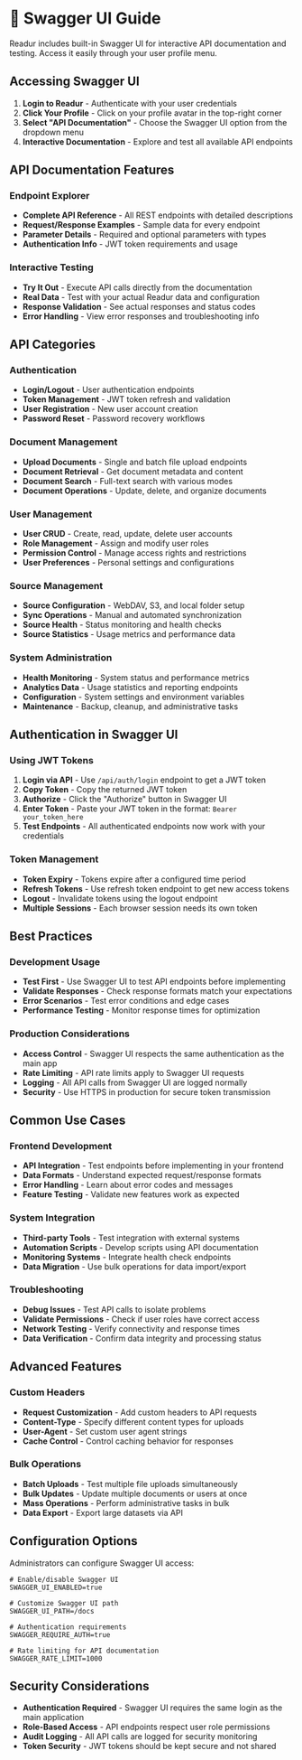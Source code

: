 # 🔌 Swagger UI Guide

Readur includes built-in Swagger UI for interactive API documentation and testing. Access it easily through your user profile menu.

## Accessing Swagger UI

1. **Login to Readur** - Authenticate with your user credentials
2. **Click Your Profile** - Click on your profile avatar in the top-right corner
3. **Select "API Documentation"** - Choose the Swagger UI option from the dropdown menu
4. **Interactive Documentation** - Explore and test all available API endpoints

## API Documentation Features

### Endpoint Explorer
- **Complete API Reference** - All REST endpoints with detailed descriptions
- **Request/Response Examples** - Sample data for every endpoint
- **Parameter Details** - Required and optional parameters with types
- **Authentication Info** - JWT token requirements and usage

### Interactive Testing
- **Try It Out** - Execute API calls directly from the documentation
- **Real Data** - Test with your actual Readur data and configuration
- **Response Validation** - See actual responses and status codes
- **Error Handling** - View error responses and troubleshooting info

## API Categories

### Authentication
- **Login/Logout** - User authentication endpoints
- **Token Management** - JWT token refresh and validation
- **User Registration** - New user account creation
- **Password Reset** - Password recovery workflows

### Document Management
- **Upload Documents** - Single and batch file upload endpoints
- **Document Retrieval** - Get document metadata and content
- **Document Search** - Full-text search with various modes
- **Document Operations** - Update, delete, and organize documents

### User Management
- **User CRUD** - Create, read, update, delete user accounts
- **Role Management** - Assign and modify user roles
- **Permission Control** - Manage access rights and restrictions
- **User Preferences** - Personal settings and configurations

### Source Management
- **Source Configuration** - WebDAV, S3, and local folder setup
- **Sync Operations** - Manual and automated synchronization
- **Source Health** - Status monitoring and health checks
- **Source Statistics** - Usage metrics and performance data

### System Administration
- **Health Monitoring** - System status and performance metrics
- **Analytics Data** - Usage statistics and reporting endpoints
- **Configuration** - System settings and environment variables
- **Maintenance** - Backup, cleanup, and administrative tasks

## Authentication in Swagger UI

### Using JWT Tokens
1. **Login via API** - Use `/api/auth/login` endpoint to get a JWT token
2. **Copy Token** - Copy the returned JWT token
3. **Authorize** - Click the "Authorize" button in Swagger UI
4. **Enter Token** - Paste your JWT token in the format: `Bearer your_token_here`
5. **Test Endpoints** - All authenticated endpoints now work with your credentials

### Token Management
- **Token Expiry** - Tokens expire after a configured time period
- **Refresh Tokens** - Use refresh token endpoint to get new access tokens
- **Logout** - Invalidate tokens using the logout endpoint
- **Multiple Sessions** - Each browser session needs its own token

## Best Practices

### Development Usage
- **Test First** - Use Swagger UI to test API endpoints before implementing
- **Validate Responses** - Check response formats match your expectations
- **Error Scenarios** - Test error conditions and edge cases
- **Performance Testing** - Monitor response times for optimization

### Production Considerations
- **Access Control** - Swagger UI respects the same authentication as the main app
- **Rate Limiting** - API rate limits apply to Swagger UI requests
- **Logging** - All API calls from Swagger UI are logged normally
- **Security** - Use HTTPS in production for secure token transmission

## Common Use Cases

### Frontend Development
- **API Integration** - Test endpoints before implementing in your frontend
- **Data Formats** - Understand expected request/response formats
- **Error Handling** - Learn about error codes and messages
- **Feature Testing** - Validate new features work as expected

### System Integration
- **Third-party Tools** - Test integration with external systems
- **Automation Scripts** - Develop scripts using API documentation
- **Monitoring Systems** - Integrate health check endpoints
- **Data Migration** - Use bulk operations for data import/export

### Troubleshooting
- **Debug Issues** - Test API calls to isolate problems
- **Validate Permissions** - Check if user roles have correct access
- **Network Testing** - Verify connectivity and response times
- **Data Verification** - Confirm data integrity and processing status

## Advanced Features

### Custom Headers
- **Request Customization** - Add custom headers to API requests
- **Content-Type** - Specify different content types for uploads
- **User-Agent** - Set custom user agent strings
- **Cache Control** - Control caching behavior for responses

### Bulk Operations
- **Batch Uploads** - Test multiple file uploads simultaneously
- **Bulk Updates** - Update multiple documents or users at once
- **Mass Operations** - Perform administrative tasks in bulk
- **Data Export** - Export large datasets via API

## Configuration Options

Administrators can configure Swagger UI access:

```env
# Enable/disable Swagger UI
SWAGGER_UI_ENABLED=true

# Customize Swagger UI path
SWAGGER_UI_PATH=/docs

# Authentication requirements
SWAGGER_REQUIRE_AUTH=true

# Rate limiting for API documentation
SWAGGER_RATE_LIMIT=1000
```

## Security Considerations

- **Authentication Required** - Swagger UI requires the same login as the main application
- **Role-Based Access** - API endpoints respect user role permissions
- **Audit Logging** - All API calls are logged for security monitoring
- **Token Security** - JWT tokens should be kept secure and not shared
